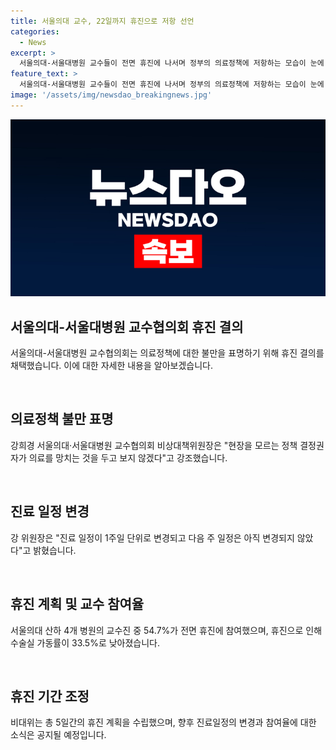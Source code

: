 ```yaml
---
title: 서울의대 교수, 22일까지 휴진으로 저항 선언
categories:
  - News
excerpt: >
  서울의대-서울대병원 교수들이 전면 휴진에 나서며 정부의 의료정책에 저항하는 모습이 눈에 띈다. 교수들은 "의료를 망치는 것을 두고 보지 않겠다"며 전공의에 대한 행정처분 취소와 정부의 전향적인 조치를 요구하고 있다. 서울의대 교수들의 참여율은 50% 이상이며, 외래 휴진과 수술 일정 변경 등 진료 활동에 영향을 미치고 있다. 그러나 교수들은 다음 주 일정 변경 여부에 대한 점을 강조하며, 휴진을 물러설 가능성도 내비쳤다. 이에 대해 비대위는 1주일 단위로 진료 일정이 변경되고 있으며, 향후 변경 사항은 공지할 예정이라고 밝혔다.
feature_text: >
  서울의대-서울대병원 교수들이 전면 휴진에 나서며 정부의 의료정책에 저항하는 모습이 눈에 띈다. 교수들은 "의료를 망치는 것을 두고 보지 않겠다"며 전공의에 대한 행정처분 취소와 정부의 전향적인 조치를 요구하고 있다. 서울의대 교수들의 참여율은 50% 이상이며, 외래 휴진과 수술 일정 변경 등 진료 활동에 영향을 미치고 있다. 그러나 교수들은 다음 주 일정 변경 여부에 대한 점을 강조하며, 휴진을 물러설 가능성도 내비쳤다. 이에 대해 비대위는 1주일 단위로 진료 일정이 변경되고 있으며, 향후 변경 사항은 공지할 예정이라고 밝혔다.
image: '/assets/img/newsdao_breakingnews.jpg'
---
```


<p><img src="/assets/img/newsdao_breakingnews.jpg" alt="implanttips 속보" /></p>

<h2 data-ke-size="size26">서울의대-서울대병원 교수협의회 휴진 결의</h2>

<p>서울의대-서울대병원 교수협의회는 의료정책에 대한 불만을 표명하기 위해 휴진 결의를 채택했습니다. 이에 대한 자세한 내용을 알아보겠습니다.</p>

<p data-ke-size="size16">&nbsp;</p>

<h2 data-ke-size="size24">의료정책 불만 표명</h2>

<p>강희경 서울의대·서울대병원 교수협의회 비상대책위원장은 "현장을 모르는 정책 결정권자가 의료를 망치는 것을 두고 보지 않겠다"고 강조했습니다.</p>

<p data-ke-size="size16">&nbsp;</p>

<h2 data-ke-size="size24">진료 일정 변경</h2>

<p>강 위원장은 "진료 일정이 1주일 단위로 변경되고 다음 주 일정은 아직 변경되지 않았다"고 밝혔습니다.</p>

<p data-ke-size="size16">&nbsp;</p>

<h2 data-ke-size="size24">휴진 계획 및 교수 참여율</h2>

<p>서울의대 산하 4개 병원의 교수진 중 54.7%가 전면 휴진에 참여했으며, 휴진으로 인해 수술실 가동률이 33.5%로 낮아졌습니다.</p>

<p data-ke-size="size16">&nbsp;</p>

<h2 data-ke-size="size24">휴진 기간 조정</h2>

<p>비대위는 총 5일간의 휴진 계획을 수립했으며, 향후 진료일정의 변경과 참여율에 대한 소식은 공지될 예정입니다.</p>

<p data-ke-size="size16">&nbsp;</p>

